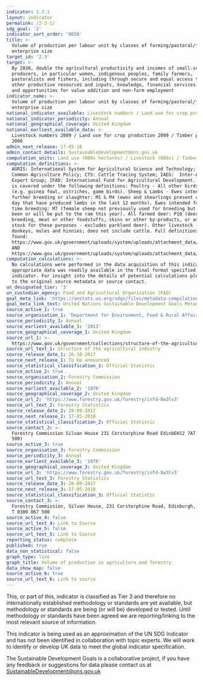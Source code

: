 ```yaml
---
indicator: 2.3.1
layout: indicator
permalink: /2-3-1/
sdg_goal: '2'
indicator_sort_order: '0050'
title: >-
  Volume of production per labour unit by classes of farming/pastoral/forestry
  enterprise size
target_id: '2.3'
target: >-
  By 2030, double the agricultural productivity and incomes of small-scale food
  producers, in particular women, indigenous peoples, family farmers,
  pastoralists and fishers, including through secure and equal access to land,
  other productive resources and inputs, knowledge, financial services, markets
  and opportunities for value addition and non-farm employment
indicator_name: >-
  Volume of production per labour unit by classes of farming/pastoral/forestry
  enterprise size
national_indicator_available: Livestock numbers / Land use for crop production / Timber production
national_indicator_periodicity: Annual
national_geographical_coverage: United Kingdom
national_earliest_available_data: >-
  Livestock numbers 2009 / Land use for crop production 2009 / Timber production
  2000
admin_next_release: 17-05-18
admin_contact_details: SustainableDevelopment@ons.gov.uk
computation_units: Land use (000s hectares) / Livestock (000s) / Timber (000s green tonnes)
computation_definitions: >-
  AGRIS: International System for Agricultural Science and Technology; CAP:
  Common Agriculture Policy; CTS: Cattle Tracing System; IAEG:  Inter-Agency and
  Expert Group; IFAD: International Fund for Agricultural Development. Livestock
  is covered under the following definitions: Poultry - All other birds: N16
  (e.g. guinea fowl, ostriches, game birds). Sheep & Lambs - Ewes intended for
  further breeding or slaughter: M1 & M4 (ewes and shearlings present on survey
  day that have produced lambs in the last 12 months). Ewes intended for first
  time breeding: M7 (female sheep not previously used for breeding but that have
  been or will be put to the ram this year). All farmed deer: P10 (deer kept for
  breeding, meat or other foodstuffs, skins or other by-products, or as breeding
  stock for these purposes - excludes parkland deer). Other livestock - Include
  donkeys, mules and hinnies; does not include cattle. Full definitions can be
  found:
  https://www.gov.uk/government/uploads/system/uploads/attachment_data/file/618862/structure-june-guidance-14jun17.pdf
  AND
  https://www.gov.uk/government/uploads/system/uploads/attachment_data/file/182225/defra-stats-foodfarm-landuselivestock-june-results-BovineRegisters.pdf.
computation_calculations: >-
  No calculations were performed in the data acquisition of this indicator as
  appropriate data was readily available in the final format specified by this
  indicator. For insight into the details of potential calculations please refer
  to the original source metadata or source contact.
un_designated_tier: '3'
un_custodian_agency: Food and Agricultural Organization (FAO)
goal_meta_link: 'https://unstats.un.org/sdgs/files/metadata-compilation/Metadata-Goal-2.pdf'
goal_meta_link_text: United Nations Sustainable Development Goals Metadata (PDF 4.0 MB)
source_active_1: true
source_organisation_1: 'Department for Environment, Food & Rural Affairs (Defra)'
source_periodicity_1: Annual
source_earliest_available_1: '2013'
source_geographical_coverage_1: United Kingdom
source_url_1: >-
  https://www.gov.uk/government/collections/structure-of-the-agricultural-industry
source_url_text_1: Structure of the agricultural industry
source_release_date_1: 26-10-2017
source_next_release_1: To be announced
source_statistical_classification_1: Official Statistic
source_active_2: true
source_organisation_2: Forestry Commission
source_periodicity_2: Annual
source_earliest_available_2: '1976'
source_geographical_coverage_2: United Kingdom
source_url_2: 'https://www.forestry.gov.uk/forestry/infd-8w3lv3'
source_url_text_2: Forestry Statistics
source_release_date_2: 28-09-2017
source_next_release_2: 17-05-2018
source_statistical_classification_2: Official Statistic
source_contact_2: >-
  Forestry Commission Silvan House 231 Corstorphine Road EdinbEH12 7AT (0300 067
  500)
source_active_3: true
source_organisation_3: Forestry Commission
source_periodicity_3: Annual
source_earliest_available_3: '1976'
source_geographical_coverage_3: United Kingdom
source_url_3: 'https://www.forestry.gov.uk/forestry/infd-8w3lv3'
source_url_text_3: Forestry Statistics
source_release_date_3: 28-09-2017
source_next_release_3: 17-05-2018
source_statistical_classification_3: Official Statistic
source_contact_3: >-
  Forestry Commission, Silvan House, 231 Corstorphine Road, Edinburgh, EH12 7AT,
  T 0300 067 500
source_active_4: false
source_url_text_4: Link to Source
source_active_5: false
source_url_text_5: Link to Source
reporting_status: complete
published: true
data_non_statistical: false
graph_type: line
graph_title: Volume of production in agriculture and forestry
data_show_map: false
source_active_6: true
source_url_text_6: Link to source
---
```

This, or part of this, indicator is classified as Tier 3 and therefore no internationally established methodology or standards are yet available, but methodology or standards are being (or will be) developed or tested. Until methodology or standards have been agreed we are reporting/linking to the most relevant source of information.

This indicator is being used as an approximation of the UN SDG Indicator and has not been identified in collaboration with topic experts. We will work to identify or develop UK data to meet the global indicator specification.
  
The Sustainable Development Goals is a collaborative project, if you have any feedback or suggestions for data please contact us at <SustainableDevelopment@ons.gov.uk>
